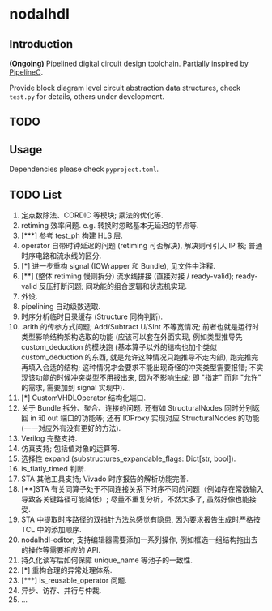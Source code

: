# nodalhdl

## Introduction

**(Ongoing)** Pipelined digital circuit design toolchain. Partially inspired by [PipelineC](https://github.com/JulianKemmerer/PipelineC).

Provide block diagram level circuit abstraction data structures, check `test.py` for details, others under development.

## TODO

## Usage

Dependencies please check `pyproject.toml`.

## TODO List

1. 定点数除法、CORDIC 等模块; 乘法的优化等.
2. retiming 效率问题. e.g. 转换时忽略基本无延迟的节点等.
3. [***] 参考 test_ph 构建 HLS 层.
4. operator 自带时钟延迟的问题 (retiming 可否解决), 解决则可引入 IP 核; 普通时序电路和流水线的区分.
5. [*] 进一步重构 signal (IOWrapper 和 Bundle), 见文件中注释.
6. [**] (整体 retiming 慢则拆分) 流水线拼接 (直接对接 / ready-valid); ready-valid 反压打断问题; 同功能的组合逻辑和状态机实现.
7. 外设.
8. pipelining 自动级数选取.
9.  时序分析临时目录缓存 (Structure 同构判断).
10. .arith 的传参方式问题; Add/Subtract U/SInt 不等宽情况; 前者也就是运行时类型影响结构架构选取的功能 (应该可以套在外面实现, 例如类型推导先 custom_deduction 的模块跑 (基本算子以外的结构也加个类似 custom_deduction 的东西, 就是允许这种情况只跑推导不走内部), 跑完推完再填入合适的结构; 这种情况才会要求不能出现奇怪的冲突类型需要报错; 不实现该功能的时候冲突类型不用报出来, 因为不影响生成; 即 "指定" 而非 "允许" 的需求, 需要加到 signal 实现中).
11. [*] CustomVHDLOperator 结构化端口.
12. 关于 Bundle 拆分、聚合、连接的问题. 还有如 StructuralNodes 同时分别返回 in 和 out 端口的功能等; 还有 IOProxy 实现对应 StructuralNodes 的功能 (一一对应外有没有更好的方法).
13. Verilog 完整支持.
14. 仿真支持; 包括值对象的运算等.
15. 选择性 expand (substructures_expandable_flags: Dict[str, bool]).
16. is_flatly_timed 判断.
17. STA 其他工具支持; Vivado 时序报告的解析功能完善.
18. [**]STA 有关同算子处于不同连接关系下时序不同的问题（例如存在常数输入导致各关键路径可能降低）; 尽量不重复分析，不然太多了, 虽然好像也能接受.
19. STA 中提取时序路径的双指针方法总感觉有隐患, 因为要求报告生成时严格按 TCL 中的添加顺序.
20. nodalhdl-editor; 支持编辑器需要添加一系列操作, 例如框选一组结构拖出去的操作等需要相应的 API.
21. 持久化读写后如何保障 unique_name 等池子的一致性.
22. [*] 重构合理的异常处理体系.
23. [***] is_reusable_operator 问题.
24. 异步、访存、并行与仲裁.
25. ...

